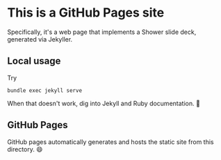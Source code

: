 # This is a GitHub Pages site

Specifically, it's a web page that implements a Shower slide deck, generated via Jekyller.

## Local usage

Try 

```shell
bundle exec jekyll serve
```

When that doesn't work, dig into Jekyll and Ruby documentation. :shrug:

## GitHub Pages

GitHub pages automatically generates and hosts the static site from this directory. :smile:
